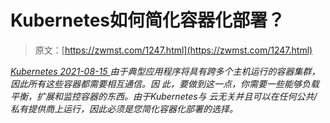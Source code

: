 <!--yml
category: 未分类
date: 0001-01-01 00:00:00
--->

# Kubernetes如何简化容器化部署？

> 原文：[https://zwmst.com/1247.html](https://zwmst.com/1247.html)

   [ *Kubernetes* ](https://zwmst.com/kubernetes)*[ <time datetime="2021-08-15T10:51:58+08:00"> 2021-08-15 </time> ](https://zwmst.com/1247.html)  由于典型应用程序将具有跨多个主机运行的容器集群，因此所有这些容器都需要相互通信。因 此，要做到这一点，你需要一些能够负载平衡，扩展和监控容器的东西。由于Kubernetes与 云无关并且可以在任何公共/私有提供商上运行，因此必须是您简化容器化部署的选择。*